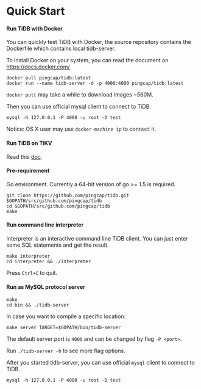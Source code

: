 # Quick Start

#### Run TiDB with Docker

You can quickly test TiDB with Docker, the source repository contains the Dockerfile which contains local tidb-server.

To install Docker on your system, you can read the document on https://docs.docker.com/

```
docker pull pingcap/tidb:latest
docker run --name tidb-server -d -p 4000:4000 pingcap/tidb:latest
```

`docker pull` may take a while to download images ~560M.

Then you can use official mysql client to connect to TiDB.

```
mysql -h 127.0.0.1 -P 4000 -u root -D test
```

Notice: OS X user may use `docker-machine ip` to connect it.

#### __Run TiDB on TiKV__

Read this [doc](https://github.com/pingcap/docs/blob/master/op-guide/clustering.md).

#### __Pre-requirement__

Go environment. Currently a 64-bit version of go >= 1.5 is required.
```
git clone https://github.com/pingcap/tidb.git $GOPATH/src/github.com/pingcap/tidb
cd $GOPATH/src/github.com/pingcap/tidb
make
```

#### __Run command line interpreter__

Interpreter is an interactive command line TiDB client.
You can just enter some SQL statements and get the result.
```
make interpreter
cd interpreter && ./interpreter
```
Press `Ctrl+C` to quit.

#### __Run as MySQL protocol server__

```
make
cd bin && ./tidb-server
```

In case you want to compile a specific location:

```
make server TARGET=$GOPATH/bin/tidb-server
```

The default server port is `4000` and can be changed by flag `-P <port>`.

Run `./tidb-server -h` to see more flag options.

After you started tidb-server, you can use official `mysql` client to connect to TiDB.

```
mysql -h 127.0.0.1 -P 4000 -u root -D test
```
